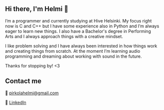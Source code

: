 ## Hi there, I'm Helmi 👋

I’m a programmer and currently studying at Hive Helsinki. My focus right now is C and C++ but I have some experience also in Python and I’m always eager to learn new things. I also have a Bachelor's degree in Performing Arts and I always approach things with a creative mindset.

I like problem solving and I have always been interested in how things work and creating things from scratch. At the moment I’m learning audio programming and dreaming about working with sound in the future.

Thanks for stopping by! <3

## Contact me

📧 pirkolahelmi@gmail.com

💼 [LinkedIn](www.linkedin.com/in/helmi-pirkola-84499b333)

<!--
**hpirkola/hpirkola** is a ✨ _special_ ✨ repository because its `README.md` (this file) appears on your GitHub profile.

Here are some ideas to get you started:

- 🔭 I’m currently working on ...
- 🌱 I’m currently learning ...
- 👯 I’m looking to collaborate on ...
- 🤔 I’m looking for help with ...
- 💬 Ask me about ...
- 📫 How to reach me: ...
- 😄 Pronouns: ...
- ⚡ Fun fact: ...
-->
